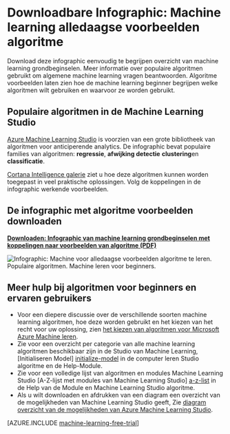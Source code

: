<properties
    pageTitle="Infographic: Machine learning grondbeginselen - algoritme voorbeelden | Microsoft Azure"
    description="Een eenvoudig te begrijpen overzicht van machine learning basisbeginselen bevat voorbeelden van algoritme. De meeste machine learning vragen heeft betrekking op de downloadbare infographic."
    keywords="Grondbeginselen van machine learning, voorbeelden van algoritme machine leren voor beginners, machine learning vragen, populaire algoritmen, algoritme infographic"
    services="machine-learning"
    documentationCenter=""
    authors="garyericson"
    manager="jhubbard"
    editor="cgronlun"/>

<tags
    ms.service="machine-learning"
    ms.workload="data-services"
    ms.tgt_pltfrm="na"
    ms.devlang="na"
    ms.topic="article"
    ms.date="08/19/2016"
    ms.author="garye" />


# <a name="downloadable-infographic-machine-learning-basics-with-algorithm-examples"></a>Downloadbare Infographic: Machine learning alledaagse voorbeelden algoritme

Download deze infographic eenvoudig te begrijpen overzicht van machine learning grondbeginselen. Meer informatie over populaire algoritmen gebruikt om algemene machine learning vragen beantwoorden. Algoritme voorbeelden laten zien hoe de machine learning beginner begrijpen welke algoritmen wilt gebruiken en waarvoor ze worden gebruikt.

## <a name="popular-algorithms-in-machine-learning-studio"></a>Populaire algoritmen in de Machine Learning Studio

[Azure Machine Learning Studio](https://studio.azureml.net/) is voorzien van een grote bibliotheek van algoritmen voor anticiperende analytics. De infographic bevat populaire families van algoritmen: **regressie**, **afwijking detectie** **clustering**en **classificatie**.

[Cortana Intelligence galerie](https://gallery.cortanaintelligence.com/) ziet u hoe deze algoritmen kunnen worden toegepast in veel praktische oplossingen. Volg de koppelingen in de infographic werkende voorbeelden.

## <a name="download-the-infographic-with-algorithm-examples"></a>De infographic met algoritme voorbeelden downloaden

**[Downloaden: Infographic van machine learning grondbeginselen met koppelingen naar voorbeelden van algoritme (PDF)](http://download.microsoft.com/download/0/5/A/05AE6B94-E688-403E-90A5-6035DBE9EEC5/machine-learning-basics-infographic-with-algorithm-examples.pdf)**


![Infographic: Machine voor alledaagse voorbeelden algoritme te leren. Populaire algoritmen. Machine leren voor beginners.](./media/machine-learning-basics-infographic-with-algorithm-examples/machine-learning-basics-infographic-with-algorithm-examples.png)

## <a name="more-help-with-algorithms-for-beginners-and-advanced-users"></a>Meer hulp bij algoritmen voor beginners en ervaren gebruikers

* Voor een diepere discussie over de verschillende soorten machine learning algoritmen, hoe deze worden gebruikt en het kiezen van het recht voor uw oplossing, zien [het kiezen van algoritmen voor Microsoft Azure Machine leren](machine-learning-algorithm-choice.md).
* Zie voor een overzicht per categorie van alle machine learning algoritmen beschikbaar zijn in de Studio van Machine Learning, [Initialiseren Model] [ initialize-model] in de computer leren Studio algoritme en de Help-Module.
* Zie voor een volledige lijst van algoritmen en modules Machine Learning Studio [A-Z-lijst met modules van Machine Learning Studio] [ a-z-list] in de Help van de Module en Machine Learning Studio algoritme.
* Als u wilt downloaden en afdrukken van een diagram een overzicht van de mogelijkheden van Machine Learning Studio geeft, Zie [diagram overzicht van de mogelijkheden van Azure Machine Learning Studio](machine-learning-studio-overview-diagram.md).


[AZURE.INCLUDE [machine-learning-free-trial](../../includes/machine-learning-free-trial.md)]


<!-- Module References -->
[a-z-list]: https://msdn.microsoft.com/library/azure/dn906033.aspx
[initialize-model]: https://msdn.microsoft.com/library/azure/0c67013c-bfbc-428b-87f3-f552d8dd41f6/
[k-means-clustering]: https://msdn.microsoft.com/library/azure/5049a09b-bd90-4c4e-9b46-7c87e3a36810/
[one-vs-all-multiclass]: https://msdn.microsoft.com/library/azure/7191efae-b4b1-4d03-a6f8-7205f87be664/
